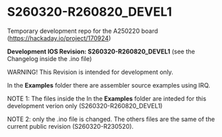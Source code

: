 # S260320-R260820_DEVEL1
Temporary development repo for the A250220 board (https://hackaday.io/project/170924)

**Development IOS Revision: S260320-R260820_DEVEL1** (see the Changelog inside the .ino file)

WARNING! This Revision is intended for development only.


In the **Examples** folder there are assembler source examples using IRQ.

NOTE 1: The files inside the In the **Examples** folder are inteded for this development verion only (S260320-R260820_DEVEL1)

NOTE 2: only the .ino file is changed. The others files are the same of the current public revision (S260320-R230520).
